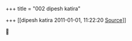 +++
title = "002 dipesh katira"

+++
[[dipesh katira	2011-01-01, 11:22:20 [Source](https://groups.google.com/g/bvparishat/c/uM9niDb1oUg)]]





